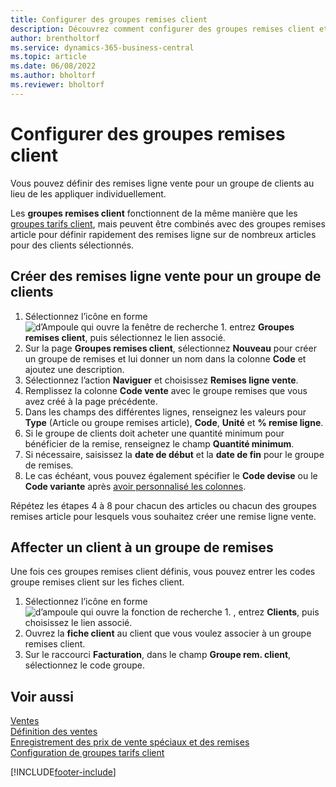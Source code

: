 ```yaml
---
title: Configurer des groupes remises client
description: Découvrez comment configurer des groupes remises client et créer des remises ligne vente pour ces groupes.
author: brentholtorf
ms.service: dynamics-365-business-central
ms.topic: article
ms.date: 06/08/2022
ms.author: bholtorf
ms.reviewer: bholtorf
---
```

# <a name="set-up-customer-discount-groups"></a>Configurer des groupes remises client

Vous pouvez définir des remises ligne vente pour un groupe de clients au lieu de les appliquer individuellement.

Les **groupes remises client** fonctionnent de la même manière que les [groupes tarifs client](sales-how-to-set-up-customer-price-groups.md), mais peuvent être combinés avec des groupes remises article pour définir rapidement des remises ligne sur de nombreux articles pour des clients sélectionnés.

## <a name="create-sales-line-discounts-for-a-customer-group"></a>Créer des remises ligne vente pour un groupe de clients

1. Sélectionnez l’icône en forme ![d’Ampoule qui ouvre la fenêtre de recherche 1.](media/ui-search/search_small.png "Dites-moi ce que vous voulez faire") entrez **Groupes remises client**, puis sélectionnez le lien associé.
2. Sur la page **Groupes remises client**, sélectionnez **Nouveau** pour créer un groupe de remises et lui donner un nom dans la colonne **Code** et ajoutez une description.
3. Sélectionnez l’action **Naviguer** et choisissez **Remises ligne vente**.
4. Remplissez la colonne **Code vente** avec le groupe remises que vous avez créé à la page précédente.
5. Dans les champs des différentes lignes, renseignez les valeurs pour **Type** (Article ou groupe remises article), **Code**, **Unité** et **% remise ligne**.
6. Si le groupe de clients doit acheter une quantité minimum pour bénéficier de la remise, renseignez le champ **Quantité minimum**.
7. Si nécessaire, saisissez la **date de début** et la **date de fin** pour le groupe de remises.
8. Le cas échéant, vous pouvez également spécifier le **Code devise** ou le **Code variante** après [avoir personnalisé les colonnes](ui-personalization-user.md).

Répétez les étapes 4 à 8 pour chacun des articles ou chacun des groupes remises article pour lesquels vous souhaitez créer une remise ligne vente.

## <a name="assign-a-customer-to-a-discount-group"></a>Affecter un client à un groupe de remises

Une fois ces groupes remises client définis, vous pouvez entrer les codes groupe remises client sur les fiches client.

1. Sélectionnez l’icône en forme ![d’ampoule qui ouvre la fonction de recherche 1.](media/ui-search/search_small.png "Dites-moi ce que vous voulez faire") , entrez **Clients**, puis choisissez le lien associé.
2. Ouvrez la **fiche client** au client que vous voulez associer à un groupe remises client.
3. Sur le raccourci **Facturation**, dans le champ **Groupe rem. client**, sélectionnez le code groupe.

## <a name="see-also"></a>Voir aussi

[Ventes](sales-manage-sales.md)  
[Définition des ventes](sales-setup-sales.md)  
[Enregistrement des prix de vente spéciaux et des remises](sales-how-record-sales-price-discount-payment-agreements.md)  
[Configuration de groupes tarifs client](sales-how-to-set-up-customer-price-groups.md)  

[!INCLUDE[footer-include](includes/footer-banner.md)]
